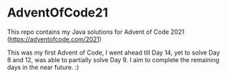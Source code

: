 # AdventOfCode21
This repo contains my Java solutions for Advent of Code 2021 (https://adventofcode.com/2021)

This was my first Advent of Code, I went ahead till Day 14, yet to solve Day 8 and 12, was able to partially solve Day 9. I aim to complete the remaining days in the near future. :)
